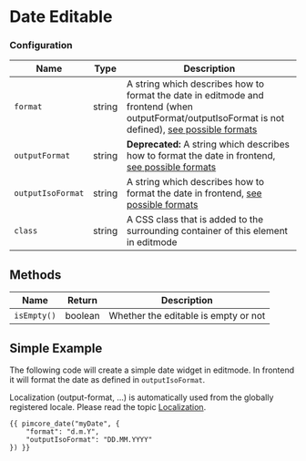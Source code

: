 # Date Editable

### Configuration

| Name                | Type   | Description                                                                                                                                                                                                   |
|---------------------|--------|---------------------------------------------------------------------------------------------------------------------------------------------------------------------------------------------------------------|
| `format`            | string | A string which describes how to format the date in editmode and frontend (when outputFormat/outputIsoFormat is not defined), [see possible formats](https://docs.sencha.com/extjs/7.0.0/modern/Ext.Date.html) |
| `outputFormat`      | string | **Deprecated:** A string which describes how to format the date in frontend, [see possible formats](https://www.php.net/manual/en/function.strftime.php#refsect1-function.strftime-parameters)                |
| `outputIsoFormat`   | string | A string which describes how to format the date in frontend, [see possible formats](https://carbon.nesbot.com/docs/#iso-format-available-replacements)                                                        |
| `class`             | string | A CSS class that is added to the surrounding container of this element in editmode                                                                                                                            |

## Methods

| Name          | Return    | Description                                                            |
|---------------|-----------|------------------------------------------------------------------------|
| `isEmpty()`   | boolean   | Whether the editable is empty or not                                   |


## Simple Example

The following code will create a simple date widget in editmode. 
In frontend it will format the date as defined in `outputIsoFormat`.

Localization (output-format, ...) is automatically used from the globally registered locale.
Please read the topic [Localization](../../06_Multi_Language_i18n/README.md).

```twig
{{ pimcore_date("myDate", {
    "format": "d.m.Y",
    "outputIsoFormat": "DD.MM.YYYY"
}) }}
```
